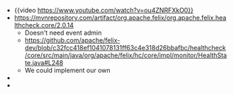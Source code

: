 - {{video https://www.youtube.com/watch?v=ou4ZNRFXkO0}}
- https://mvnrepository.com/artifact/org.apache.felix/org.apache.felix.healthcheck.core/2.0.14
	- Doesn't need event admin
	- https://github.com/apache/felix-dev/blob/c32fcc418ef1041078131ff63c4e318d26bbafbc/healthcheck/core/src/main/java/org/apache/felix/hc/core/impl/monitor/HealthState.java#L248
	- We could implement our own
-
-